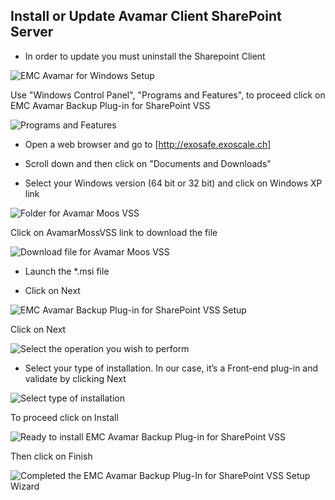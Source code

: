 ## Install or Update Avamar Client SharePoint Server

* In order to update you must uninstall the Sharepoint Client


![EMC Avamar for Windows Setup](/static/images/kb/AvamarClientSharePointUpdate1.png)


Use "Windows Control Panel", "Programs and Features", to proceed click on EMC Avamar Backup Plug-in for SharePoint VSS

![Programs and Features](/static/images/kb/AvamarClientSharePointUpdate2.png)


* Open a web browser and go to [http://exosafe.exoscale.ch]

* Scroll down and then click on "Documents and Downloads"

* Select your Windows version (64 bit or 32 bit) and click on Windows XP link

![Folder for Avamar Moos VSS](/static/images/kb/AvamarClientSharePointUpdate3.png)


Click on AvamarMossVSS link to download the file

![Download file for Avamar Moos VSS](/static/images/kb/AvamarClientSharePointUpdate4.png)


* Launch the *.msi file

* Click on Next 

![EMC Avamar Backup Plug-in for SharePoint VSS Setup](/static/images/kb/AvamarClientSharePointUpdate5.png)


Click on Next 

![Select the operation you wish to perform](/static/images/kb/AvamarClientSharePointUpdate6.png)


* Select your type of installation. In our case, it’s a Front-end plug-in and validate by clicking Next


![Select type of installation](/static/images/kb/AvamarClientSharePointUpdate7.png)


To proceed click on Install 

![Ready to install EMC Avamar Backup Plug-in for SharePoint VSS](/static/images/kb/AvamarClientSharePointUpdate8.png)


Then click on Finish 

![Completed the EMC Avamar Backup Plug-In for SharePoint VSS Setup Wizard](/static/images/kb/AvamarClientSharePointUpdate9.png)




[http://exosafe.exoscale.ch]: http://exosafe.exoscale.ch























